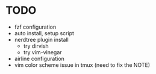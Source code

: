 # TODO

- fzf configuration
- auto install, setup script
- nerdtree plugin install
    - try dirvish
    - try vim-vinegar
- airline configuration
- vim color scheme issue in tmux (need to fix the NOTE)
